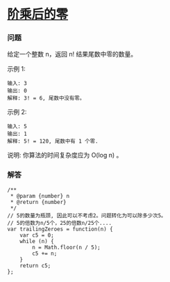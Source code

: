 # [阶乘后的零](https://leetcode-cn.com/problems/factorial-trailing-zeroes)

### 问题

给定一个整数 n，返回 n! 结果尾数中零的数量。

示例 1:

```
输入: 3
输出: 0
解释: 3! = 6, 尾数中没有零。
```
示例 2:

```
输入: 5
输出: 1
解释: 5! = 120, 尾数中有 1 个零.
```
说明: 你算法的时间复杂度应为 O(log n) 。

### 解答

```
/**
 * @param {number} n
 * @return {number}
 */
// 5的数量为瓶颈, 因此可以不考虑2。问题转化为可以除多少次5。
// 5的倍数为n/5个，25的倍数n/25个....
var trailingZeroes = function(n) {
    var c5 = 0;
    while (n) {
        n = Math.floor(n / 5);
        c5 += n;
    }
    return c5;
};
```
